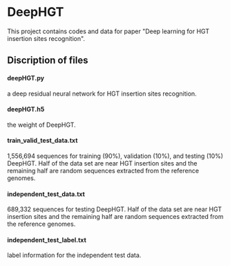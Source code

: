 # DeepHGT
This project contains codes and data for paper "Deep learning for HGT insertion sites recognition".
## Discription of files
#### deepHGT.py 
a deep residual neural network for HGT insertion sites recognition.

#### deepHGT.h5 
the weight of DeepHGT.

#### train_valid_test_data.txt 
1,556,694 sequences for training (90%), validation (10%), and testing (10%) DeepHGT. Half of the data set are near HGT insertion sites and the remaining half are random sequences extracted from the reference genomes.

#### independent_test_data.txt
689,332 sequences for testing DeepHGT. Half of the data set are near HGT insertion sites and the remaining half are random sequences extracted from the reference genomes.

#### independent_test_label.txt
label information for the independent test data.
